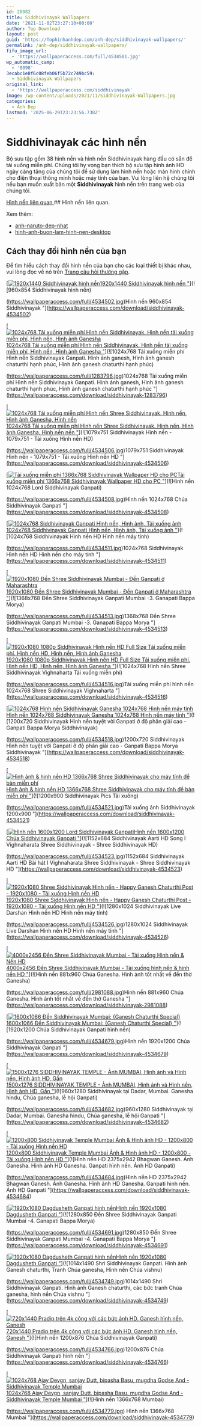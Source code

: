 ```yaml
---
id: 28082
title: Siddhivinayak Wallpapers
date: '2021-11-02T23:27:10+00:00'
author: Top Download
layout: post
guid: 'https://Tophinhanhdep.com/anh-dep/siddhivinayak-wallpapers/'
permalink: /anh-dep/siddhivinayak-wallpapers/
fifu_image_url:
  - 'https://wallpaperaccess.com/full/4534501.jpg'
wp_automatic_camp:
  - '8098'
3ecabc1e8f6c08feb06f5b72c749bc59:
  - Siddhivinayak Wallpapers
original_link:
  - 'https://wallpaperaccess.com/siddhivinayak'
image: /wp-content/uploads/2021/11/Siddhivinayak-Wallpapers.jpg
categories:
  - Ảnh Đẹp
lastmod: '2025-06-29T23:23:56.738Z'
---
```

# Siddhivinayak các hình nền

Bộ sưu tập gồm 38 hình nền và hình nền Siddhivinayak hàng đầu có sẵn để tải xuống miễn phí. Chúng tôi hy vọng bạn thích bộ sưu tập hình ảnh HD ngày càng tăng của chúng tôi để sử dụng làm hình nền hoặc màn hình chính cho điện thoại thông minh hoặc máy tính của bạn. Vui lòng liên hệ chúng tôi nếu bạn muốn xuất bản một **Siddhivinayak** hình nền trên trang web của chúng tôi.

[Hình nền liên quan ](#related) ## Hình nền liên quan.

   
 Xem thêm:

   
- [anh-naruto-dep-nhat](https://tophinhanhdep.com/anh-naruto/anh-naruto-dep-nhat/)
- [hinh-anh-buon-lam-hinh-nen-desktop](https://tophinhanhdep.com/hinh-anh-buon/hinh-anh-buon-lam-hinh-nen-desktop/)

## Cách thay đổi hình nền của bạn

Để tìm hiểu cách thay đổi hình nền của bạn cho các loại thiết bị khác nhau, vui lòng đọc về nó trên [Trang câu hỏi thường gặp](https://tophinhanhdep.com/faq/).

  
[[![1920x1440 Siddhivinayak hình nền](https://wallpaperaccess.com/full/4534501.jpg)1920x1440 Siddhivinayak hình nền "](https://wallpaperaccess.com/download/siddhivinayak-4534501)](![960x854 Siddhivinayak hình nền)

(https://wallpaperaccess.com/full/4534502.jpg)Hình nền 960x854 Siddhivinayak "](https://wallpaperaccess.com/download/siddhivinayak-4534502)

[[![1024x768 Tải xuống miễn phí Hình nền Siddhivinayak.  Hình nền tải xuống miễn phí, Hình nền, Hình ảnh Ganesha](https://wallpaperaccess.com/full/4534503.jpg)1024x768 Tải xuống miễn phí Hình nền Siddhivinayak. Hình nền tải xuống miễn phí, Hình nền, Hình ảnh Ganesha "](https://wallpaperaccess.com/download/siddhivinayak-4534503)](![1024x768 Tải xuống miễn phí Hình nền Siddhivinayak Ganpati.  Hình ảnh ganesh, Hình ảnh ganesh chaturthi hạnh phúc, Hình ảnh ganesh chaturthi hạnh phúc)

(https://wallpaperaccess.com/full/1283796.jpg)1024x768 Tải xuống miễn phí Hình nền Siddhivinayak Ganpati. Hình ảnh ganesh, Hình ảnh ganesh chaturthi hạnh phúc, Hình ảnh ganesh chaturthi hạnh phúc "](https://wallpaperaccess.com/download/siddhivinayak-1283796)

[[![1024x768 Tải xuống miễn phí Hình nền Shree Siddhivinayak.  Hình nền, Hình ảnh Ganesha, Hình nền](https://wallpaperaccess.com/full/4534505.jpg)1024x768 Tải xuống miễn phí Hình nền Shree Siddhivinayak. Hình nền, Hình ảnh Ganesha, Hình nền nền "](https://wallpaperaccess.com/download/siddhivinayak-4534505)](![1079x751 Siddhivinayak Hình nền - 1079x751 - Tải xuống Hình nền HD)

(https://wallpaperaccess.com/full/4534506.jpg)1079x751 Siddhivinayak Hình nền - 1079x751 - Tải xuống Hình nền HD "](https://wallpaperaccess.com/download/siddhivinayak-4534506)

[[![Tải xuống miễn phí 1366x768 Siddhivinayak Wallpaper HD cho PC](https://wallpaperaccess.com/full/4534507.jpg)Tải xuống miễn phí 1366x768 Siddhivinayak Wallpaper HD cho PC "](https://wallpaperaccess.com/download/siddhivinayak-4534507)](![Hình nền 1024x768 Lord Siddhivinayak Ganpati)

(https://wallpaperaccess.com/full/4534508.jpg)Hình nền 1024x768 Chúa Siddhivinayak Ganpati "](https://wallpaperaccess.com/download/siddhivinayak-4534508)

[[![1024x768 Siddhivinayak Ganpati Hình nền, Hình ảnh, Tải xuống ảnh](https://wallpaperaccess.com/full/4534510.jpg)1024x768 Siddhivinayak Ganpati Hình nền, Hình ảnh, Tải xuống ảnh "](https://wallpaperaccess.com/download/siddhivinayak-4534510)](![1024x768 Siddhivinayak Hình nền HD Hình nền máy tính)

(https://wallpaperaccess.com/full/4534511.jpg)1024x768 Siddhivinayak Hình nền HD Hình nền cho máy tính "](https://wallpaperaccess.com/download/siddhivinayak-4534511)

[[![1920x1080 Đền Shree Siddhivinayak Mumbai - Đền Ganpati ở Maharashtra](https://wallpaperaccess.com/full/4534512.jpg)1920x1080 Đền Shree Siddhivinayak Mumbai - Đền Ganpati ở Maharashtra "](https://wallpaperaccess.com/download/siddhivinayak-4534512)](![1368x768 Đền Shree Siddhivinayak Ganpati Mumbai -3.  Ganapati Bappa Morya)

(https://wallpaperaccess.com/full/4534513.jpg)1368x768 Đền Shree Siddhivinayak Ganpati Mumbai -3. Ganapati Bappa Morya "](https://wallpaperaccess.com/download/siddhivinayak-4534513)

[[![1920x1080 1080p Siddhivinayak Hình nền HD Full Size Tải xuống miễn phí.  Hình nền HD, Hình nền, Hình ảnh Ganesha](https://wallpaperaccess.com/full/4534515.jpg)1920x1080 1080p Siddhivinayak Hình nền HD Full Size Tải xuống miễn phí. Hình nền HD, Hình nền, Hình ảnh Ganesha "](https://wallpaperaccess.com/download/siddhivinayak-4534515)](![1024x768 Hình nền Shree Siddhivinayak Vighnaharta Tải xuống miễn phí)

(https://wallpaperaccess.com/full/4534516.jpg)Tải xuống miễn phí hình nền 1024x768 Shree Siddhivinayak Vighnaharta "](https://wallpaperaccess.com/download/siddhivinayak-4534516)

[[![1024x768 Hình nền Siddhivinayak Ganesha 1024x768 Hình nền máy tính](https://wallpaperaccess.com/full/4534517.jpg)Hình nền 1024x768 Siddhivinayak Ganesha 1024x768 Hình nền máy tính "](https://wallpaperaccess.com/download/siddhivinayak-4534517)](![1200x720 Siddhivinayak Hình nền tuyệt vời Ganpati ở độ phân giải cao - Ganpati Bappa Morya Siddhivinayak)

(https://wallpaperaccess.com/full/4534518.jpg)1200x720 Siddhivinayak Hình nền tuyệt vời Ganpati ở độ phân giải cao - Ganpati Bappa Morya Siddhivinayak "](https://wallpaperaccess.com/download/siddhivinayak-4534518)

[[![Hình ảnh & hình nền HD 1366x768 Shree Siddhivinayak cho máy tính để bàn miễn phí](https://wallpaperaccess.com/full/4534519.jpg)Hình ảnh &amp; hình nền HD 1366x768 Shree Siddhivinayak cho máy tính để bàn miễn phí "](https://wallpaperaccess.com/download/siddhivinayak-4534519)](![1200x900 Siddhivinayak Pics Tải xuống)

(https://wallpaperaccess.com/full/4534521.jpg)Tải xuống ảnh Siddhivinayak 1200x900 "](https://wallpaperaccess.com/download/siddhivinayak-4534521)

[[![Hình nền 1600x1200 Lord Siddhivinayak Ganpati](https://wallpaperaccess.com/full/4534522.jpg)Hình nền 1600x1200 Chúa Siddhivinayak Ganpati "](https://wallpaperaccess.com/download/siddhivinayak-4534522)](![1152x684 Siddhivinayak Aarti HD Song I Vighnaharata Shree Siddhivinayak - Shree Siddhivinayak HD)

(https://wallpaperaccess.com/full/4534523.jpg)1152x684 Siddhivinayak Aarti HD Bài hát I Vighnaharata Shree Siddhivinayak - Shree Siddhivinayak HD "](https://wallpaperaccess.com/download/siddhivinayak-4534523)

[[![1920x1080 Shree Siddhivinayak Hình nền - Happy Ganesh Chaturthi Post - 1920x1080 - Tải xuống Hình nền HD](https://wallpaperaccess.com/full/4534525.jpg)1920x1080 Shree Siddhivinayak Hình nền - Happy Ganesh Chaturthi Post - 1920x1080 - Tải xuống Hình nền HD "](https://wallpaperaccess.com/download/siddhivinayak-4534525)](![1280x1024 Siddhivinayak Live Darshan Hình nền HD Hình nền máy tính)

(https://wallpaperaccess.com/full/4534526.jpg)1280x1024 Siddhivinayak Live Darshan Hình nền HD Hình nền máy tính "](https://wallpaperaccess.com/download/siddhivinayak-4534526)

[[![4000x2456 Đền Shree Siddhivinayak Mumbai - Tải xuống Hình nền & Nền HD](https://wallpaperaccess.com/full/4534528.jpg)4000x2456 Đền Shree Siddhivinayak Mumbai - Tải xuống hình nền &amp; hình nền HD "](https://wallpaperaccess.com/download/siddhivinayak-4534528)](![Hình nền 881x960 Chúa Ganesha.  Hình ảnh tốt nhất về đền thờ Ganesha)

(https://wallpaperaccess.com/full/2981088.jpg)Hình nền 881x960 Chúa Ganesha. Hình ảnh tốt nhất về đền thờ Ganesha "](https://wallpaperaccess.com/download/siddhivinayak-2981088)

[[![1600x1066 Đền Siddhivinayak Mumbai: {Ganesh Chaturthi Special}](https://wallpaperaccess.com/full/4534678.jpg)1600x1066 Đền Siddhivinayak Mumbai: {Ganesh Chaturthi Special} "](https://wallpaperaccess.com/download/siddhivinayak-4534678)](![1920x1200 Chúa Siddhivinayak Ganpati hình nền)

(https://wallpaperaccess.com/full/4534679.jpg)Hình nền 1920x1200 Chúa Siddhivinayak Ganpati "](https://wallpaperaccess.com/download/siddhivinayak-4534679)

[[![1500x1276 SIDDHIVINAYAK TEMPLE - Ảnh MUMBAI, Hình ảnh và Hình nền, Hình ảnh HD, Gần](https://wallpaperaccess.com/full/4534681.jpg)1500x1276 SIDDHIVINAYAK TEMPLE - Ảnh MUMBAI, Hình ảnh và Hình nền, Hình ảnh HD, Gần "](https://wallpaperaccess.com/download/siddhivinayak-4534681)](![960x1280 Siddhivinayak tại Dadar, Mumbai.  Ganesha hindu, Chúa ganesha, lễ hội Ganpati)

(https://wallpaperaccess.com/full/4534682.jpg)960x1280 Siddhivinayak tại Dadar, Mumbai. Ganesha hindu, Chúa ganesha, lễ hội Ganpati "](https://wallpaperaccess.com/download/siddhivinayak-4534682)

[[![1200x800 Siddhivinayak Temple Mumbai Ảnh & Hình ảnh HD - 1200x800 - Tải xuống Hình nền HD](https://wallpaperaccess.com/full/4534683.jpg)1200x800 Siddhivinayak Temple Mumbai Ảnh &amp; Hình ảnh HD - 1200x800 - Tải xuống Hình nền HD "](https://wallpaperaccess.com/download/siddhivinayak-4534683)](![Hình nền HD 2375x2942 Bhagwan Ganesh.  Ảnh Ganesha.  Hình ảnh HD Ganesha.  Ganpati hình nền.  Ảnh HD Ganpati)

(https://wallpaperaccess.com/full/4534684.jpg)Hình nền HD 2375x2942 Bhagwan Ganesh. Ảnh Ganesha. Hình ảnh HD Ganesha. Ganpati hình nền. Ảnh HD Ganpati "](https://wallpaperaccess.com/download/siddhivinayak-4534684)

[[![1920x1080 Dagdusheth Ganpati hình nền](https://wallpaperaccess.com/full/1283803.jpg)Hình nền 1920x1080 Dagdusheth Ganpati "](https://wallpaperaccess.com/download/siddhivinayak-1283803)](![1280x850 Đền Shree Siddhivinayak Ganpati Mumbai -4.  Ganapati Bappa Morya)

(https://wallpaperaccess.com/full/4534691.jpg)1280x850 Đền Shree Siddhivinayak Ganpati Mumbai -4. Ganapati Bappa Morya "](https://wallpaperaccess.com/download/siddhivinayak-4534691)

[[![1920x1080 Dagdusheth Ganpati hình nền](https://wallpaperaccess.com/full/4534741.jpg)Hình nền 1920x1080 Dagdusheth Ganpati "](https://wallpaperaccess.com/download/siddhivinayak-4534741)](![1014x1490 Shri Siddhivinayak Ganpati.  Hình ảnh Ganesh chaturthi, Tranh Chúa ganesha, Hình nền Chúa vishnu)

(https://wallpaperaccess.com/full/4534749.jpg)1014x1490 Shri Siddhivinayak Ganpati. Hình ảnh Ganesh chaturthi, các bức tranh Chúa ganesha, hình nền Chúa vishnu "](https://wallpaperaccess.com/download/siddhivinayak-4534749)

[[![720x1440 Pradip trên 4k cộng với các bức ảnh HD.  Ganesh hình nền, Ganesh](https://wallpaperaccess.com/full/2412275.jpg)720x1440 Pradip trên 4k cộng với các bức ảnh HD. Ganesh hình nền, Ganesh "](https://wallpaperaccess.com/download/siddhivinayak-2412275)](![Hình nền 1200x876 Chúa Siddhivinayak Ganpati)

(https://wallpaperaccess.com/full/4534766.jpg)1200x876 Chúa Siddhivinayak Ganpati hình nền "](https://wallpaperaccess.com/download/siddhivinayak-4534766)

[[![1024x768 Ajay Devgn, sanjay Dutt, bipasha Basu, mugdha Godse And - Siddhivinayak Temple Mumbai](https://wallpaperaccess.com/full/4534772.jpg)1024x768 Ajay Devgn, sanjay Dutt, bipasha Basu, mugdha Godse And - Siddhivinayak Temple Mumbai "](https://wallpaperaccess.com/download/siddhivinayak-4534772)](![Hình nền 1366x768 Mumbai)

(https://wallpaperaccess.com/full/4534779.jpg) Hình nền 1366x768 Mumbai "](https://wallpaperaccess.com/download/siddhivinayak-4534779)

